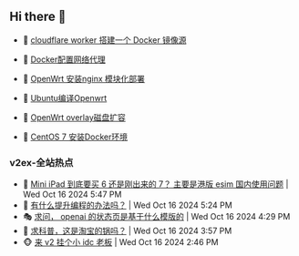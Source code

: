## Hi there 👋

<!--
**dkyg666/dkyg666** is a ✨ _special_ ✨ repository because its `README.md` (this file) appears on your GitHub profile.

Here are some ideas to get you started:

- 🔭 I’m currently working on ...
- 🌱 I’m currently learning ...
- 👯 I’m looking to collaborate on ...
- 🤔 I’m looking for help with ...
- 💬 Ask me about ...
- 📫 How to reach me: ...
- 😄 Pronouns: ...
- ⚡ Fun fact: ...
-->

<!-- BLOG-POST-LIST:START -->
- 🦩 [cloudflare worker 搭建一个 Docker 镜像源](http://blog.1996099.xyz/archives/cloudflare-worker-da-jian-yi-ge-docker-jing-xiang-zhan) 

- 🚦 [Docker配置网络代理](http://blog.1996099.xyz/archives/dockerpei-zhi-wang-luo-dai-li) 

- 🫶 [OpenWrt 安装nginx 模块化部署](http://blog.1996099.xyz/archives/openwrt-an-zhuang-nginx-mo-kuai-hua-bu-shu) 

- 🦄 [Ubuntu编译Openwrt](http://blog.1996099.xyz/archives/ubuntuzi-bian-yi-openwrt) 

- 🐻 [OpenWrt overlay磁盘扩容](http://blog.1996099.xyz/archives/openwrt-overlay) 

- 🤖 [CentOS 7 安装Docker环境](http://blog.1996099.xyz/archives/centos-docker) 
<!-- BLOG-POST-LIST:END -->

### v2ex-全站热点
<!-- v2ex:START -->
- 🥸 [Mini iPad 到底要买 6 还是刚出来的 7？ 主要是港版 esim 国内使用问题](https://www.v2ex.com/t/1081002#reply0) | Wed Oct 16 2024 5:47 PM
- 🤗 [有什么提升编程的办法吗？](https://www.v2ex.com/t/1081000#reply5) | Wed Oct 16 2024 5:24 PM
- 🎭 [求问， openai 的状态页是基于什么模版的](https://www.v2ex.com/t/1080994#reply2) | Wed Oct 16 2024 4:29 PM
- 🥷 [求科普，这是淘宝的锅吗？](https://www.v2ex.com/t/1080992#reply0) | Wed Oct 16 2024 3:57 PM
- 🐵 [来 v2 挂个小 idc 老板](https://www.v2ex.com/t/1080975#reply17) | Wed Oct 16 2024 2:46 PM<!-- v2ex:END -->

